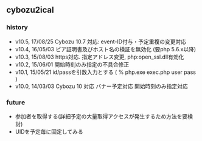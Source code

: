 ## cybozu2ical

### history
- v10.5, 17/08/25
	Cybozu 10.7 対応: event-ID付与・予定重複の変更対応
- v10.4, 16/05/03
	ピア証明書及びホスト名の検証を無効化 (要php 5.6.x以降)
- v10.3, 15/08/03
	https対応. 指定アドレス変更, php:open_ssl.dll有効化
- v10.2, 15/06/01
	開始時刻のみ指定の不具合修正
- v10.1, 15/05/21
	id/passを引数入力とする ( % php.exe exec.php user pass )
- v10.0, 14/03/03
	Cybozu 10 対応
	バナー予定対応
	開始時刻のみ指定対応

### future
- 参加者を取得する(詳細予定の大量取得アクセスが発生するため方法を要検討)
- UIDを予定毎に固定してみる
